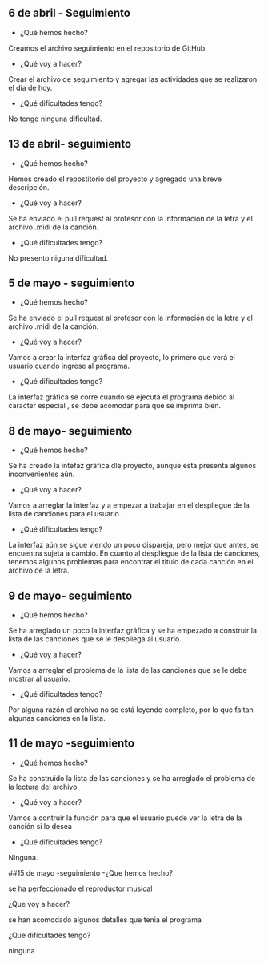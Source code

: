 ## 6 de abril - Seguimiento
- ¿Qué hemos hecho?

Creamos el archivo seguimiento en el repositorio de GitHub.

- ¿Qué voy a hacer?

Crear el archivo de seguimiento y agregar las actividades que se realizaron el día de hoy.

- ¿Qué dificultades tengo?

No tengo ninguna dificultad.

## 13 de abril- seguimiento
- ¿Qué hemos hecho?

Hemos creado el repostitorio del proyecto y agregado una breve descripción.

- ¿Qué voy a hacer?

Se ha enviado el pull request al profesor con la información de la letra y el archivo .midi de la canción.

- ¿Qué dificultades tengo?

No presento niguna dificultad.

## 5 de mayo - seguimiento
- ¿Qué hemos hecho?

Se ha enviado el pull request al profesor con la información de la letra y el archivo .midi de la canción.

- ¿Qué voy a hacer?

Vamos a crear la interfaz gráfica del proyecto, lo primero que verá el usuario cuando ingrese al programa.

- ¿Qué dificultades tengo?

La interfaz gráfica se corre cuando se ejecuta el programa debido al caracter especial \, se debe acomodar para que se imprima bien.

## 8 de mayo- seguimiento
- ¿Qué hemos hecho?

Se ha creado la intefaz gráfica dle proyecto, aunque esta presenta algunos inconvenientes aún.

- ¿Qué voy a hacer?

Vamos a arreglar la interfaz y a empezar a trabajar en el despliegue de la lista de canciones para el usuario.

- ¿Qué dificultades tengo?

La interfaz aún se sigue viendo un poco dispareja, pero mejor que antes, se encuentra sujeta a cambio. En cuanto al despliegue de la lista de canciones, tenemos algunos problemas para encontrar el titulo de cada canción en el archivo de la letra.

## 9 de mayo- seguimiento
- ¿Qué hemos hecho?

Se ha arreglado un poco la interfaz gráfica y se ha empezado a construir la lista de las canciones que se le despliega al usuario.

- ¿Qué voy a hacer?

Vamos a arreglar el problema de la lista de las canciones que se le debe mostrar al usuario.

- ¿Qué dificultades tengo?

Por alguna razón el archivo no se está leyendo completo, por lo que faltan algunas canciones en la lista.

## 11 de mayo -seguimiento
- ¿Qué hemos hecho?

Se ha construido la lista de las canciones y se ha arreglado el problema de la lectura del archivo

- ¿Qué voy a hacer?

Vamos a contruir la función para que el usuario puede ver la letra de la canción si lo desea

- ¿Qué dificultades tengo?

Ninguna.

##15 de mayo -seguimiento 
-¿Que hemos hecho?

 se ha perfeccionado el reproductor musical 

 ¿Que voy a hacer?

 se han acomodado algunos detalles que tenia el programa

 ¿Que dificultades tengo?

 ninguna
